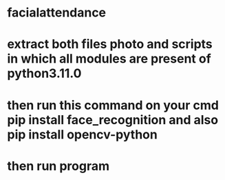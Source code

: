 # facialattendance
# extract both files photo and scripts in which all modules are present of python3.11.0
# then run this command on your cmd pip install face_recognition and also pip install opencv-python
# then run program
